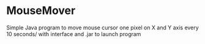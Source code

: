 # MouseMover
Simple Java program to move mouse cursor one pixel on X and Y axis every 10 seconds/ with interface and .jar to launch program
